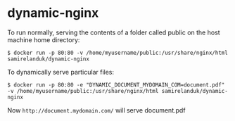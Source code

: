 # dynamic-nginx

To run normally, serving the contents of a folder called public on the host machine home directory:

`$ docker run -p 80:80 -v /home/myusername/public:/usr/share/nginx/html samirelanduk/dynamic-nginx`

To dynamically serve particular files:

`$ docker run -p 80:80 -e "DYNAMIC_DOCUMENT_MYDOMAIN_COM=document.pdf" -v /home/myusername/public:/usr/share/nginx/html samirelanduk/dynamic-nginx`

Now `http://document.mydomain.com/` will serve document.pdf